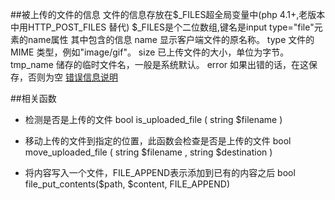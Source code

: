 ##被上传的文件的信息
文件的信息存放在$_FILES超全局变量中(php 4.1+,老版本中用HTTP_POST_FILES 替代)
$_FILES是个二位数组,键名是input type="file"元素的name属性
其中包含的信息
name		显示客户端文件的原名称。
type		文件的 MIME 类型，例如"image/gif"。
size		已上传文件的大小，单位为字节。
tmp_name	储存的临时文件名，一般是系统默认。
error		如果出错的话，在这保存，否则为空
[错误信息说明](http://php.net/manual/zh/features.file-upload.errors.php)

##相关函数
+ 检测是否是上传的文件
bool is_uploaded_file ( string $filename )

+ 移动上传的文件到指定的位置，此函数会检查是否是上传的文件
bool move_uploaded_file ( string $filename , string $destination )

+ 将内容写入一个文件，FILE_APPEND表示添加到已有的内容之后
bool file_put_contents($path, $content, FILE_APPEND)
